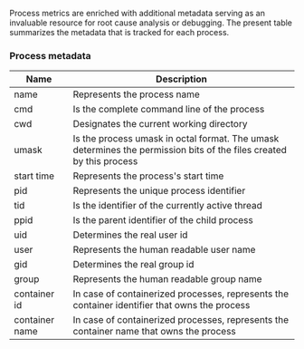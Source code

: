 
Process metrics are enriched with additional metadata serving as an invaluable resource for root cause analysis or debugging. The present table summarizes the metadata that is tracked for each process.

### Process metadata

| Name           | Description |
| -----------|-------------|
| name       | Represents the process name |
| cmd        | Is the complete command line of the process |   
| cwd        | Designates the current working directory |
| umask      | Is the process umask in octal format. The umask determines the permission bits of the files created by this process |
| start time | Represents the process's start time |
| pid | Represents the unique process identifier |
| tid | Is the identifier of the currently active  thread |
| ppid | Is the parent identifier of the child process |
| uid | Determines the real user id |
| user | Represents the human readable user name |
| gid | Determines the real group id |
| group | Represents the human readable group name |
| container id | In case of containerized processes, represents the container identifier that owns the process |
| container name | In case of containerized processes, represents the container name that owns the process |
